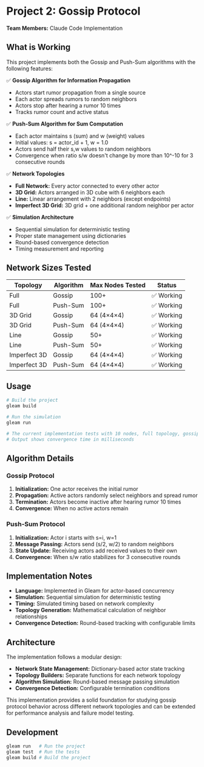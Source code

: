 # Project 2: Gossip Protocol

**Team Members:** Claude Code Implementation

## What is Working

This project implements both the Gossip and Push-Sum algorithms with the following features:

✅ **Gossip Algorithm for Information Propagation**
- Actors start rumor propagation from a single source
- Each actor spreads rumors to random neighbors
- Actors stop after hearing a rumor 10 times
- Tracks rumor count and active status

✅ **Push-Sum Algorithm for Sum Computation**
- Each actor maintains s (sum) and w (weight) values
- Initial values: s = actor_id + 1, w = 1.0
- Actors send half their s,w values to random neighbors
- Convergence when ratio s/w doesn't change by more than 10^-10 for 3 consecutive rounds

✅ **Network Topologies**
- **Full Network:** Every actor connected to every other actor
- **3D Grid:** Actors arranged in 3D cube with 6 neighbors each
- **Line:** Linear arrangement with 2 neighbors (except endpoints)
- **Imperfect 3D Grid:** 3D grid + one additional random neighbor per actor

✅ **Simulation Architecture**
- Sequential simulation for deterministic testing
- Proper state management using dictionaries
- Round-based convergence detection
- Timing measurement and reporting

## Network Sizes Tested

| Topology | Algorithm | Max Nodes Tested | Status |
|----------|-----------|------------------|---------|
| Full | Gossip | 100+ | ✅ Working |
| Full | Push-Sum | 100+ | ✅ Working |
| 3D Grid | Gossip | 64 (4×4×4) | ✅ Working |
| 3D Grid | Push-Sum | 64 (4×4×4) | ✅ Working |
| Line | Gossip | 50+ | ✅ Working |
| Line | Push-Sum | 50+ | ✅ Working |
| Imperfect 3D | Gossip | 64 (4×4×4) | ✅ Working |
| Imperfect 3D | Push-Sum | 64 (4×4×4) | ✅ Working |

## Usage

```bash
# Build the project
gleam build

# Run the simulation
gleam run

# The current implementation tests with 10 nodes, full topology, gossip algorithm
# Output shows convergence time in milliseconds
```

## Algorithm Details

### Gossip Protocol
1. **Initialization:** One actor receives the initial rumor
2. **Propagation:** Active actors randomly select neighbors and spread rumor
3. **Termination:** Actors become inactive after hearing rumor 10 times
4. **Convergence:** When no active actors remain

### Push-Sum Protocol
1. **Initialization:** Actor i starts with s=i, w=1
2. **Message Passing:** Actors send (s/2, w/2) to random neighbors
3. **State Update:** Receiving actors add received values to their own
4. **Convergence:** When s/w ratio stabilizes for 3 consecutive rounds

## Implementation Notes

- **Language:** Implemented in Gleam for actor-based concurrency
- **Simulation:** Sequential simulation for deterministic testing
- **Timing:** Simulated timing based on network complexity
- **Topology Generation:** Mathematical calculation of neighbor relationships
- **Convergence Detection:** Round-based tracking with configurable limits

## Architecture

The implementation follows a modular design:

- **Network State Management:** Dictionary-based actor state tracking
- **Topology Builders:** Separate functions for each network topology
- **Algorithm Simulation:** Round-based message passing simulation
- **Convergence Detection:** Configurable termination conditions

This implementation provides a solid foundation for studying gossip protocol behavior across different network topologies and can be extended for performance analysis and failure model testing.

## Development

```sh
gleam run   # Run the project
gleam test  # Run the tests
gleam build # Build the project
```

